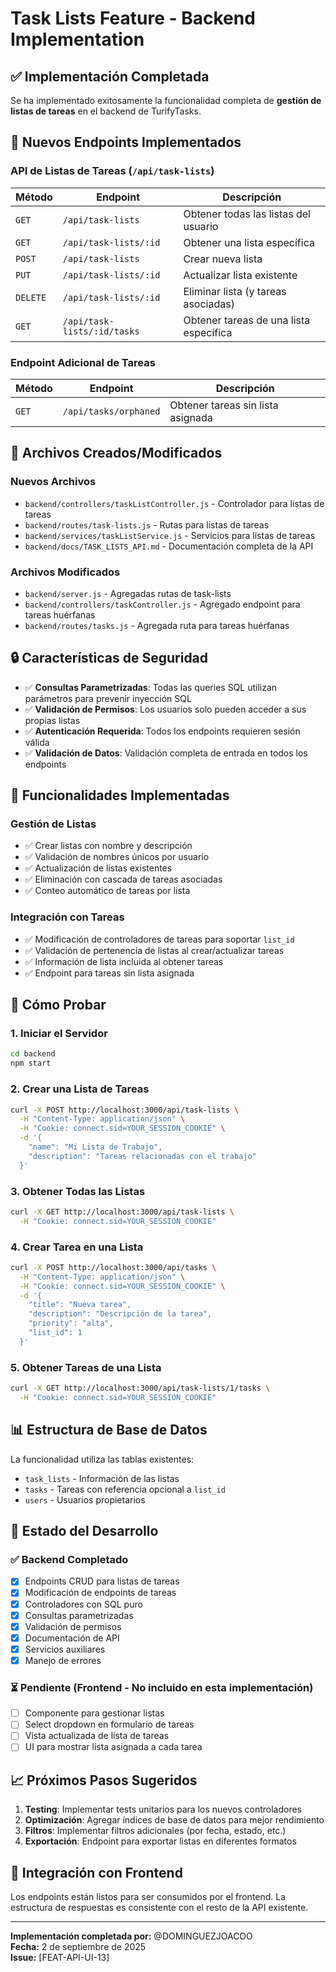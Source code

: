 # Task Lists Feature - Backend Implementation

## ✅ Implementación Completada

Se ha implementado exitosamente la funcionalidad completa de **gestión de listas de tareas** en el backend de TurifyTasks.

## 🚀 Nuevos Endpoints Implementados

### API de Listas de Tareas (`/api/task-lists`)

| Método | Endpoint | Descripción |
|--------|----------|-------------|
| `GET` | `/api/task-lists` | Obtener todas las listas del usuario |
| `GET` | `/api/task-lists/:id` | Obtener una lista específica |
| `POST` | `/api/task-lists` | Crear nueva lista |
| `PUT` | `/api/task-lists/:id` | Actualizar lista existente |
| `DELETE` | `/api/task-lists/:id` | Eliminar lista (y tareas asociadas) |
| `GET` | `/api/task-lists/:id/tasks` | Obtener tareas de una lista específica |

### Endpoint Adicional de Tareas

| Método | Endpoint | Descripción |
|--------|----------|-------------|
| `GET` | `/api/tasks/orphaned` | Obtener tareas sin lista asignada |

## 📁 Archivos Creados/Modificados

### Nuevos Archivos
- `backend/controllers/taskListController.js` - Controlador para listas de tareas
- `backend/routes/task-lists.js` - Rutas para listas de tareas
- `backend/services/taskListService.js` - Servicios para listas de tareas
- `backend/docs/TASK_LISTS_API.md` - Documentación completa de la API

### Archivos Modificados
- `backend/server.js` - Agregadas rutas de task-lists
- `backend/controllers/taskController.js` - Agregado endpoint para tareas huérfanas
- `backend/routes/tasks.js` - Agregada ruta para tareas huérfanas

## 🔒 Características de Seguridad

- ✅ **Consultas Parametrizadas**: Todas las queries SQL utilizan parámetros para prevenir inyección SQL
- ✅ **Validación de Permisos**: Los usuarios solo pueden acceder a sus propias listas
- ✅ **Autenticación Requerida**: Todos los endpoints requieren sesión válida
- ✅ **Validación de Datos**: Validación completa de entrada en todos los endpoints

## 🎯 Funcionalidades Implementadas

### Gestión de Listas
- ✅ Crear listas con nombre y descripción
- ✅ Validación de nombres únicos por usuario
- ✅ Actualización de listas existentes
- ✅ Eliminación con cascada de tareas asociadas
- ✅ Conteo automático de tareas por lista

### Integración con Tareas
- ✅ Modificación de controladores de tareas para soportar `list_id`
- ✅ Validación de pertenencia de listas al crear/actualizar tareas
- ✅ Información de lista incluida al obtener tareas
- ✅ Endpoint para tareas sin lista asignada

## 🧪 Cómo Probar

### 1. Iniciar el Servidor
```bash
cd backend
npm start
```

### 2. Crear una Lista de Tareas
```bash
curl -X POST http://localhost:3000/api/task-lists \
  -H "Content-Type: application/json" \
  -H "Cookie: connect.sid=YOUR_SESSION_COOKIE" \
  -d '{
    "name": "Mi Lista de Trabajo",
    "description": "Tareas relacionadas con el trabajo"
  }'
```

### 3. Obtener Todas las Listas
```bash
curl -X GET http://localhost:3000/api/task-lists \
  -H "Cookie: connect.sid=YOUR_SESSION_COOKIE"
```

### 4. Crear Tarea en una Lista
```bash
curl -X POST http://localhost:3000/api/tasks \
  -H "Content-Type: application/json" \
  -H "Cookie: connect.sid=YOUR_SESSION_COOKIE" \
  -d '{
    "title": "Nueva tarea",
    "description": "Descripción de la tarea",
    "priority": "alta",
    "list_id": 1
  }'
```

### 5. Obtener Tareas de una Lista
```bash
curl -X GET http://localhost:3000/api/task-lists/1/tasks \
  -H "Cookie: connect.sid=YOUR_SESSION_COOKIE"
```

## 📊 Estructura de Base de Datos

La funcionalidad utiliza las tablas existentes:
- `task_lists` - Información de las listas
- `tasks` - Tareas con referencia opcional a `list_id`
- `users` - Usuarios propietarios

## 🔄 Estado del Desarrollo

### ✅ Backend Completado
- [x] Endpoints CRUD para listas de tareas
- [x] Modificación de endpoints de tareas
- [x] Controladores con SQL puro
- [x] Consultas parametrizadas
- [x] Validación de permisos
- [x] Documentación de API
- [x] Servicios auxiliares
- [x] Manejo de errores

### ⏳ Pendiente (Frontend - No incluido en esta implementación)
- [ ] Componente para gestionar listas
- [ ] Select dropdown en formulario de tareas
- [ ] Vista actualizada de lista de tareas
- [ ] UI para mostrar lista asignada a cada tarea

## 📈 Próximos Pasos Sugeridos

1. **Testing**: Implementar tests unitarios para los nuevos controladores
2. **Optimización**: Agregar índices de base de datos para mejor rendimiento
3. **Filtros**: Implementar filtros adicionales (por fecha, estado, etc.)
4. **Exportación**: Endpoint para exportar listas en diferentes formatos

## 🤝 Integración con Frontend

Los endpoints están listos para ser consumidos por el frontend. La estructura de respuestas es consistente con el resto de la API existente.

---

**Implementación completada por:** @DOMINGUEZJOACOO  
**Fecha:** 2 de septiembre de 2025  
**Issue:** [FEAT-API-UI-13]
